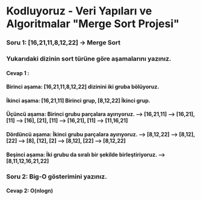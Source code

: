 # Kodluyoruz - Veri Yapıları ve Algoritmalar "Merge Sort Projesi"

### Soru 1: [16,21,11,8,12,22] -> Merge Sort

### Yukarıdaki dizinin sort türüne göre aşamalarını yazınız.

#### Cevap 1 :
#### Birinci aşama: [16,21,11,8,12,22] dizinini iki gruba bölüyoruz.
#### İkinci aşama: [16,21,11] Birinci grup, [8,12,22] İkinci grup.
#### Üçüncü aşama: Birinci grubu parçalara ayırıyoruz. --> [16,21,11] --> [16,21], [11] --> [16], [21], [11] --> [16,21], [11] --> [11,16,21]
#### Dördüncü aşama: İkinci grubu parçalara ayırıyoruz. --> [8,12,22] --> [8,12], [22] --> [8], [12], [2] --> [8,12], [22] --> [8,12,22]
#### Beşinci aşama: İki grubu da sıralı bir şekilde birleştiriyoruz. --> [8,11,12,16,21,22]

### Soru 2: Big-O gösterimini yazınız.
#### Cevap 2: O(nlogn)

